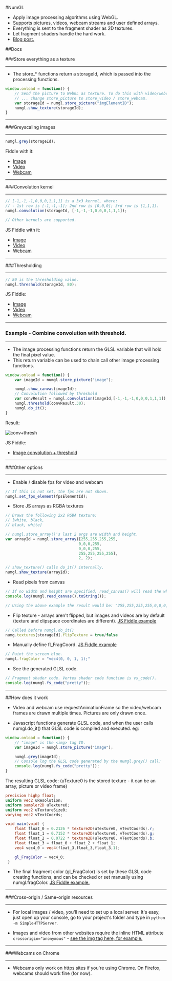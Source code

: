 #NumGL

- Apply image processing algorithms using WebGL.
- Supports pictures, videos, webcam streams and user defined arrays.
- Everything is sent to the fragment shader as 2D textures.
- Let fragment shaders handle the hard work.
- <a href="https://jongomez.github.io/post/numgl/">Blog post.</a>

##Docs

###Store everything as a texture

---

- The store_* functions return a storageId, which is passed into the processing functions.

```javascript
window.onload = function() {
	// Send the picture to WebGL as texture. To do this with video/webcam...
	// ... change store_picture to store_video / store_webcam.
	var storageId = numgl.store_picture("imgElementID");
	numgl.show_texture(storageId);
}
```

---

###Greyscaling images

---

```javascript
numgl.grey(storageId);
```

Fiddle with it:

- <a href="http://jsfiddle.net/jongomez/q3n5gj7u/">Image</a>
- <a href="http://jsfiddle.net/jongomez/q3n5gj7u/1/">Video</a>
- <a href="https://jsfiddle.net/jongomez/q3n5gj7u/24/">Webcam</a>

---

###Convolution kernel

---

```javascript
// [-1,-1,-1,0,0,0,1,1,1] is a 3x3 kernel, where:
// - 1st row is [-1,-1,-1]; 2nd row is [0,0,0]; 3rd row is [1,1,1].
numgl.convolution(storageId, [-1,-1,-1,0,0,0,1,1,1]);

// Other kernels are supported.
```

JS Fiddle with it:

- <a href="http://jsfiddle.net/jongomez/6pgbwkff/">Image</a>
- <a href="http://jsfiddle.net/jongomez/6pgbwkff/1/">Video</a>
- <a href="https://jsfiddle.net/jongomez/6pgbwkff/40/">Webcam</a>

---

###Thresholding

---

```javascript
// 80 is the thresholding value.
numgl.threshold(storageId, 80);
```

JS Fiddle:

- <a href="http://jsfiddle.net/jongomez/eap27rhq/">Image</a>
- <a href="http://jsfiddle.net/jongomez/eap27rhq/1/">Video</a>
- <a href="https://jsfiddle.net/jongomez/eap27rhq/14/">Webcam</a>

---

### Example - Combine convolution with threshold.

---

- The image processing functions return the GLSL variable that will hold the final pixel value.
- This return variable can be used to chain call other image processing functions.

```javascript
window.onload = function() {
	var imageId = numgl.store_picture("image");

	numgl.show_canvas(imageId);
	// Convolution followed by threshold
	var convResult = numgl.convolution(imageId,[-1,-1,-1,0,0,0,1,1,1]);
	numgl.threshold(convResult,30);
	numgl.do_it();
}
```

Result:

![conv+thresh](http://i.imgur.com/uLpcjUZ.png)

JS Fiddle:

- <a href="http://jsfiddle.net/jongomez/b091mkbh/">Image convolution + threshold</a>

---

###Other options

---

- Enable / disable fps for video and webcam

```javascript
// If this is not set, the fps are not shown.
numgl.set_fps_element(fpsElementId);

```

- Store JS arrays as RGBA textures

```javascript
// Draws the following 2x2 RGBA texture: 
// [white, black,
// black, white]

// numgl.store_array()'s last 2 args are width and height.
var arrayId = numgl.store_array([255,255,255,255,
								0,0,0,255,
								0,0,0,255,
								255,255,255,255], 
								2, 2);

// show_texture() calls do_it() internally.
numgl.show_texture(arrayId);

```

- Read pixels from canvas

```javascript
// If no width and height are specified, read_canvas() will read the whole canvas.
console.log(numgl.read_canvas().toString());

// Using the above example the result would be: "255,255,255,255,0,0,0,255,0,0,0,255,255,255,255,255"

```

- Flip texture - arrays aren't flipped, but images and videos are by default (texture and clipspace coordinates are different). <a href="http://jsfiddle.net/jongomez/n2gx6986/">JS Fiddle example</a>

```javascript
// Called before numgl.do_it()
numg.textures[storageId].flipTexture = true/false
```

- Manually define fl_FragCoord. <a href="http://jsfiddle.net/jongomez/sbfe1yvz/">JS Fiddle example</a>

```javascript
// Paint the screen blue.
numgl.fragColor = "vec4(0, 0, 1, 1);"
```

- See the generated GLSL code.

```javascript
// Fragment shader code. Vertex shader code function is vs_code().
console.log(numgl.fs_code("pretty"));
```

---

##How does it work

- Video and webcam use requestAnimationFrame so the video/webcam frames are drawn multiple times. Pictures are only drawn once.

- Javascript functions generate GLSL code, and when the user calls numgl.do_it() that GLSL code is compiled and executed. eg:

```javascript
window.onload = function() {
	// "image" is the <img> tag ID.
	var imageId = numgl.store_picture("image");

	numgl.grey(imageId);
	// Console log the GLSL code generated by the numgl.grey() call:
	console.log(numgl.fs_code("pretty"));
}
```

The resulting GLSL code: (uTexture0 is the stored texture - it can be an array, picture or video frame)

```GLSL
precision highp float;
uniform vec2 uResolution;
uniform sampler2D uTexture0;
uniform vec2 uTextureSize0;
varying vec2 vTextCoords;

void main(void) {
	float float_0 = 0.2126 * texture2D(uTexture0, vTextCoords).r;
	float float_1 = 0.7152 * texture2D(uTexture0, vTextCoords).g;
	float float_2 = 0.0722 * texture2D(uTexture0, vTextCoords).b;
	float float_3 = float_0 + float_2 + float_1;
	vec4 vec4_0 = vec4(float_3,float_3,float_3,1);

	gl_FragColor = vec4_0;
 }
```

- The final fragment color (gl_FragColor) is set by these GLSL code creating functions, and can be checked or set manually using numgl.fragColor. <a href="http://jsfiddle.net/jongomez/sbfe1yvz/">JS Fiddle example.</a>

---

###Cross-origin / Same-origin resources

---

- For local images / video, you'll need to set up a local server. It's easy, just open up your console, go to your project's folder and type in ``` python -m SimpleHTTPServer ```.

- Images and video from other websites require the inline HTML attribute ``` crossorigin="anonymous" ``` - <a href="http://jsfiddle.net/jongomez/q3n5gj7u/">see the img tag here, for example.</a>

---

###Webcams on Chrome

---

- Webcams only work on https sites if you're using Chrome. On Firefox, webcams should work fine (for now).

